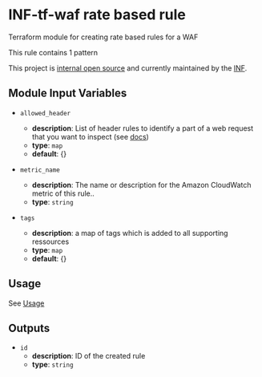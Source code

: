 # INF-tf-waf rate based rule

Terraform module for creating rate based rules for a WAF

This rule contains 1 pattern

This project is [internal open source](https://en.wikipedia.org/wiki/Inner_source)
and currently maintained by the [INF](https://github.com/orgs/ryte/teams/inf).


## Module Input Variables

- `allowed_header`
    -  __description__: List of header rules to identify a part of a web request that you want to inspect (see [docs](https://docs.aws.amazon.com/waf/latest/APIReference/API_ByteMatchTuple.html#WAF-Type-ByteMatchTuple-PositionalConstraint))
    -  __type__: `map`
    -  __default__: {}

- `metric_name`
    -  __description__: The name or description for the Amazon CloudWatch metric of this rule..
    -  __type__: `string`

- `tags`
    -  __description__: a map of tags which is added to all supporting ressources
    -  __type__: `map`
    -  __default__: {}

## Usage
See [Usage](/README.md)

## Outputs
- `id`
    - __description__: ID of the created rule
    - __type__: `string`
